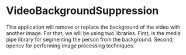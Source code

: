 # VideoBackgroundSuppression
This application will remove or replace the background of the video with another image.
For that, we will be using two libraries. First, is the media pipe library for segmenting the person from the background.
Second, opencv for performing image processing techniques.
